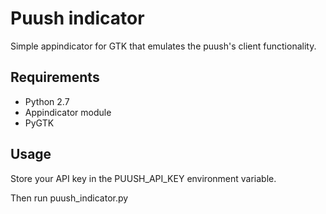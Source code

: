 # Puush indicator

Simple appindicator for GTK that emulates the puush's client functionality.

## Requirements

* Python 2.7
* Appindicator module
* PyGTK

## Usage

Store your API key in the PUUSH_API_KEY environment variable.


Then run puush_indicator.py

